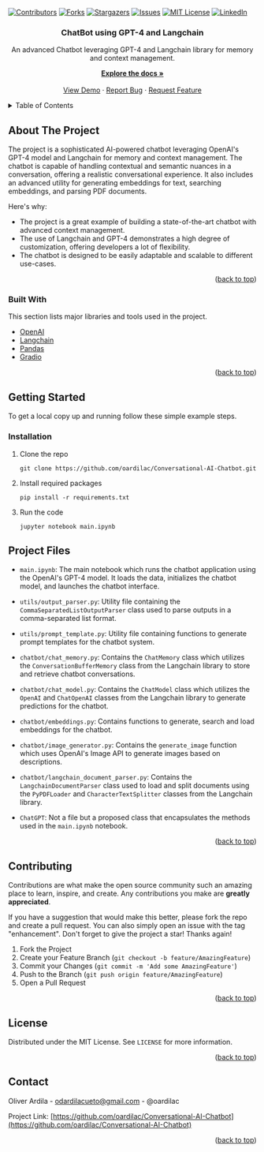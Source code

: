 <a name="readme-top"></a>
[![Contributors](https://shields.io/badge/Contributors-1-green)](https://github.com/oardilac/Conversational-AI-Chatbot/graphs/contributors)
[![Forks](https://img.shields.io/github/forks/oardilac/Conversational-AI-Chatbot)](https://github.com/oardilac/Conversational-AI-Chatbot/network/members)
[![Stargazers](https://img.shields.io/github/stars/oardilac/Conversational-AI-Chatbot)](https://github.com/oardilac/Conversational-AI-Chatbot/stargazers)
[![Issues](https://img.shields.io/github/issues/oardilac/Conversational-AI-Chatbot)](https://github.com/oardilac/Conversational-AI-Chatbot/issues)
[![MIT License](https://img.shields.io/github/license/oardilac/Conversational-AI-Chatbot)](https://github.com/oardilac/Conversational-AI-Chatbot/blob/main/LICENSE)
[![LinkedIn](https://img.shields.io/badge/-LinkedIn-black.svg?style=flat-square&logo=linkedin&colorB=555)](https://www.linkedin.com/in/oardilac/)
<br />
<div align="center">
    <h3 align="center">ChatBot using GPT-4 and Langchain</h3>

   <p align="center">
    An advanced Chatbot leveraging GPT-4 and Langchain library for memory and context management.
    <br />

  <p align="center">
    <a href="https://github.com/oardilac/Conversational-AI-Chatbot/"><strong>Explore the docs »</strong></a>
    <br />
    <br />
    <a href="https://github.com/oardilac/Conversational-AI-Chatbot/">View Demo</a>
    ·
    <a href="https://github.com/oardilac/Conversational-AI-Chatbot/issues">Report Bug</a>
    ·
    <a href="https://github.com/oardilac/Conversational-AI-Chatbot/issues">Request Feature</a>
  </p>
</div>


<!-- TABLE OF CONTENTS -->
<details>
  <summary>Table of Contents</summary>
  <ol>
    <li>
      <a href="#about-the-project">About The Project</a>
      <ul>
        <li><a href="#built-with">Built With</a></li>
      </ul>
    </li>
    <li>
      <a href="#getting-started">Getting Started</a>
      <ul>
        <li><a href="#prerequisites">Prerequisites</a></li>
        <li><a href="#installation">Installation</a></li>
      </ul>
    </li>
    <li><a href="#usage">Usage</a></li>
    <li><a href="#roadmap">Roadmap</a></li>
    <li><a href="#contributing">Contributing</a></li>
    <li><a href="#license">License</a></li>
    <li><a href="#contact">Contact</a></li>
    <li><a href="#acknowledgments">Acknowledgments</a></li>
  </ol>
</details>

<!-- ABOUT THE PROJECT -->
## About The Project

The project is a sophisticated AI-powered chatbot leveraging OpenAI's GPT-4 model and Langchain for memory and context management. The chatbot is capable of handling contextual and semantic nuances in a conversation, offering a realistic conversational experience. It also includes an advanced utility for generating embeddings for text, searching embeddings, and parsing PDF documents.

Here's why:
* The project is a great example of building a state-of-the-art chatbot with advanced context management.
* The use of Langchain and GPT-4 demonstrates a high degree of customization, offering developers a lot of flexibility.
* The chatbot is designed to be easily adaptable and scalable to different use-cases.

<p align="right">(<a href="#readme-top">back to top</a>)</p>

### Built With

This section lists major libraries and tools used in the project.

* [OpenAI](https://openai.com/)
* [Langchain](https://github.com/langchain/langchain)
* [Pandas](https://pandas.pydata.org/)
* [Gradio](https://www.gradio.app/)

<p align="right">(<a href="#readme-top">back to top</a>)</p>

<!-- GETTING STARTED -->
## Getting Started

To get a local copy up and running follow these simple example steps.

### Installation

1. Clone the repo

    ```
    git clone https://github.com/oardilac/Conversational-AI-Chatbot.git
    ```

2. Install required packages

    ```
    pip install -r requirements.txt
    ```

3. Run the code
   ```
   jupyter notebook main.ipynb
   ```


## Project Files

- `main.ipynb`: The main notebook which runs the chatbot application using the OpenAI's GPT-4 model. It loads the data, initializes the chatbot model, and launches the chatbot interface.

- `utils/output_parser.py`: Utility file containing the `CommaSeparatedListOutputParser` class used to parse outputs in a comma-separated list format.

- `utils/prompt_template.py`: Utility file containing functions to generate prompt templates for the chatbot system.

- `chatbot/chat_memory.py`: Contains the `ChatMemory` class which utilizes the `ConversationBufferMemory` class from the Langchain library to store and retrieve chatbot conversations.

- `chatbot/chat_model.py`: Contains the `ChatModel` class which utilizes the `OpenAI` and `ChatOpenAI` classes from the Langchain library to generate predictions for the chatbot.

- `chatbot/embeddings.py`: Contains functions to generate, search and load embeddings for the chatbot.

- `chatbot/image_generator.py`: Contains the `generate_image` function which uses OpenAI's Image API to generate images based on descriptions.

- `chatbot/langchain_document_parser.py`: Contains the `LangchainDocumentParser` class used to load and split documents using the `PyPDFLoader` and `CharacterTextSplitter` classes from the Langchain library.

- `ChatGPT`: Not a file but a proposed class that encapsulates the methods used in the `main.ipynb` notebook.

<p align="right">(<a href="#readme-top">back to top</a>)</p>

<!-- CONTRIBUTING -->
## Contributing

Contributions are what make the open source community such an amazing place to learn, inspire, and create. Any contributions you make are **greatly appreciated**.

If you have a suggestion that would make this better, please fork the repo and create a pull request. You can also simply open an issue with the tag "enhancement".
Don't forget to give the project a star! Thanks again!

1. Fork the Project
2. Create your Feature Branch (`git checkout -b feature/AmazingFeature`)
3. Commit your Changes (`git commit -m 'Add some AmazingFeature'`)
4. Push to the Branch (`git push origin feature/AmazingFeature`)
5. Open a Pull Request

<p align="right">(<a href="#readme-top">back to top</a>)</p>

<!-- LICENSE -->
## License
Distributed under the MIT License. See `LICENSE` for more information.

<p align="right">(<a href="#readme-top">back to top</a>)</p>


<!-- CONTACT -->
## Contact

Oliver Ardila - odardilacueto@gmail.com - @oardilac

Project Link: [https://github.com/oardilac/Conversational-AI-Chatbot](https://github.com/oardilac/Conversational-AI-Chatbot)

<p align="right">(<a href="#readme-top">back to top</a>)</p>